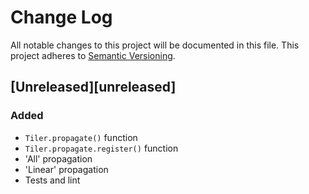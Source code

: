 # Change Log
All notable changes to this project will be documented in this file.
This project adheres to [Semantic Versioning](http://semver.org/).

## [Unreleased][unreleased]
### Added
- `Tiler.propagate()` function
- `Tiler.propagate.register()` function
- 'All' propagation
- 'Linear' propagation
- Tests and lint
